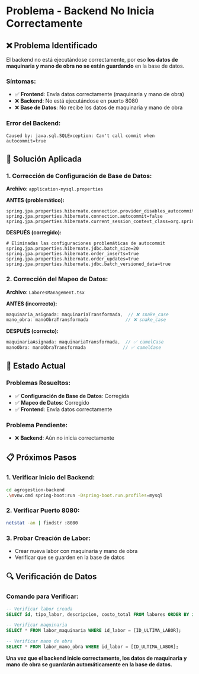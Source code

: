 # Problema - Backend No Inicia Correctamente

## ❌ **Problema Identificado**
El backend no está ejecutándose correctamente, por eso **los datos de maquinaria y mano de obra no se están guardando** en la base de datos.

### **Síntomas:**
- ✅ **Frontend**: Envía datos correctamente (maquinaria y mano de obra)
- ❌ **Backend**: No está ejecutándose en puerto 8080
- ❌ **Base de Datos**: No recibe los datos de maquinaria y mano de obra

### **Error del Backend:**
```
Caused by: java.sql.SQLException: Can't call commit when autocommit=true
```

## 🔧 **Solución Aplicada**

### **1. Corrección de Configuración de Base de Datos:**
**Archivo**: `application-mysql.properties`

**ANTES (problemático):**
```properties
spring.jpa.properties.hibernate.connection.provider_disables_autocommit=true
spring.jpa.properties.hibernate.connection.autocommit=false
spring.jpa.properties.hibernate.current_session_context_class=org.springframework.orm.hibernate5.SpringSessionContext
```

**DESPUÉS (corregido):**
```properties
# Eliminadas las configuraciones problemáticas de autocommit
spring.jpa.properties.hibernate.jdbc.batch_size=20
spring.jpa.properties.hibernate.order_inserts=true
spring.jpa.properties.hibernate.order_updates=true
spring.jpa.properties.hibernate.jdbc.batch_versioned_data=true
```

### **2. Corrección del Mapeo de Datos:**
**Archivo**: `LaboresManagement.tsx`

**ANTES (incorrecto):**
```typescript
maquinaria_asignada: maquinariaTransformada,  // ❌ snake_case
mano_obra: manoObraTransformada              // ❌ snake_case
```

**DESPUÉS (correcto):**
```typescript
maquinariaAsignada: maquinariaTransformada,  // ✅ camelCase
manoObra: manoObraTransformada              // ✅ camelCase
```

## 🎯 **Estado Actual**

### **Problemas Resueltos:**
- ✅ **Configuración de Base de Datos**: Corregida
- ✅ **Mapeo de Datos**: Corregido
- ✅ **Frontend**: Envía datos correctamente

### **Problema Pendiente:**
- ❌ **Backend**: Aún no inicia correctamente

## 📋 **Próximos Pasos**

### **1. Verificar Inicio del Backend:**
```bash
cd agrogestion-backend
.\mvnw.cmd spring-boot:run -Dspring-boot.run.profiles=mysql
```

### **2. Verificar Puerto 8080:**
```bash
netstat -an | findstr :8080
```

### **3. Probar Creación de Labor:**
- Crear nueva labor con maquinaria y mano de obra
- Verificar que se guarden en la base de datos

## 🔍 **Verificación de Datos**

### **Comando para Verificar:**
```sql
-- Verificar labor creada
SELECT id, tipo_labor, descripcion, costo_total FROM labores ORDER BY id DESC LIMIT 1;

-- Verificar maquinaria
SELECT * FROM labor_maquinaria WHERE id_labor = [ID_ULTIMA_LABOR];

-- Verificar mano de obra
SELECT * FROM labor_mano_obra WHERE id_labor = [ID_ULTIMA_LABOR];
```

**Una vez que el backend inicie correctamente, los datos de maquinaria y mano de obra se guardarán automáticamente en la base de datos.**
